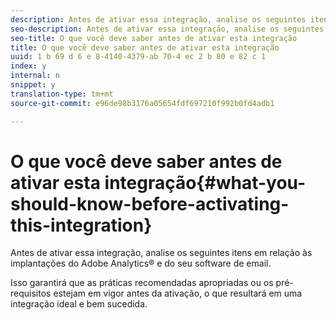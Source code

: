```yaml
---
description: Antes de ativar essa integração, analise os seguintes itens em relação às implantações do Adobe Analytics® e do seu software de email.
seo-description: Antes de ativar essa integração, analise os seguintes itens em relação às implantações do Adobe Analytics® e do seu software de email.
seo-title: O que você deve saber antes de ativar esta integração
title: O que você deve saber antes de ativar esta integração
uuid: 1 b 69 d 6 e 8-4140-4379-ab 70-4 ec 2 b 80 e 82 c 1
index: y
internal: n
snippet: y
translation-type: tm+mt
source-git-commit: e96de98b3176a05654fdf697210f992b0fd4adb1

---
```



# O que você deve saber antes de ativar esta integração{#what-you-should-know-before-activating-this-integration}

Antes de ativar essa integração, analise os seguintes itens em relação às implantações do Adobe Analytics® e do seu software de email.

Isso garantirá que as práticas recomendadas apropriadas ou os pré-requisitos estejam em vigor antes da ativação, o que resultará em uma integração ideal e bem sucedida.
